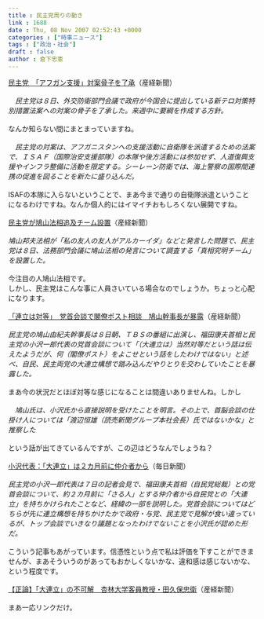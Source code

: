```yaml
---
title : 民主党周りの動き
link : 1688
date : Thu, 08 Nov 2007 02:52:43 +0000
categories : ["時事ニュース"]
tags : ["政治・社会"]
draft : false
author : 倉下忠憲
---
```


<A HREF="http://sankei.jp.msn.com/politics/policy/071108/plc0711081046001-n1.htm" TARGET="_blank">民主党　「アフガン支援」対案骨子を了承</A>（産経新聞）<BR><BR><I>　民主党は８日、外交防衛部門会議で政府が今国会に提出している新テロ対策特別措置法案への対案の骨子を了承した。来週中に要綱を作成する方針。</I><BR><BR>なんか知らない間にまとまっていますね。<BR><BR><I>　民主党の対案は、アフガニスタンへの支援活動に自衛隊を派遣するための法案で、ＩＳＡＦ（国際治安支援部隊）の本隊や後方活動には参加せず、人道復興支援やインフラ整備に活動を限定する。シーレーン防衛では、海上警察の国際間連携の促進を図ることを新たに盛り込んだ。</I><BR><BR>ISAFの本隊に入らないということで、まあ今まで通りの自衛隊派遣ということになるわけですね。なんか個人的にはイマイチおもしろくない展開ですね。<BR><BR><A HREF="http://sankei.jp.msn.com/politics/situation/071108/stt0711081026004-n1.htm" TARGET="_blank">民主党が鳩山法相追及チーム設置</A>（産経新聞）<BR><BR><I>鳩山邦夫法相が「私の友人の友人がアルカーイダ」などと発言した問題で、民主党は８日、法務部門会議に鳩山法相の発言について調査する「真相究明チーム」を設置した。</I><BR><BR>今注目の人鳩山法相です。<BR>しかし、民主党はこんな事に人員さいている場合なのでしょうか。ちょっと心配になります。<BR><BR><A HREF="http://sankei.jp.msn.com/politics/situation/071108/stt0711080957003-n1.htm" TARGET="_blank">「連立は対等」　党首会談で閣僚ポスト相談　鳩山幹事長が暴露</A>（産経新聞）<BR><BR><I>民主党の鳩山由紀夫幹事長は８日朝、ＴＢＳの番組に出演し、福田康夫首相と民主党の小沢一郎代表の党首会談について「（大連立は）当然対等だという話は伝えたようだが、何（閣僚ポスト）をよこせという話をしたわけではない」と述べ、自民、民主両党の大連立構想で踏み込んだやりとりを交わしていたことを暴露した。</I><BR><BR>まあ今の状況だとほぼ対等な感じになることは間違いありませんね。しかし<BR><BR><I>　鳩山氏は、小沢氏から直接説明を受けたことを明言。その上で、首脳会談の仕掛け人については「渡辺恒雄（読売新聞グループ本社会長）氏ではないかな」と推察した</I><BR><BR>という話が出てきているんですが、この辺はどうなんでしょうね？<BR><BR><A HREF="http://mainichi.jp/select/seiji/news/20071108k0000m010148000c.html" TARGET="_blank">小沢代表：「大連立」は２カ月前に仲介者から</A>（毎日新聞）<BR><BR><I>民主党の小沢一郎代表は７日の記者会見で、福田康夫首相（自民党総裁）との党首会談について、約２カ月前に「さる人」とする仲介者から自民党との「大連立」を持ちかけられたことなど、経緯の一部を説明した。党首会談についてはどちらが先に連立構想を持ちかけたかで政府・与党、民主党で見解が食い違っているが、トップ会談でいきなり議題となったわけでないことを小沢氏が認めた形だ。</I><BR><BR>こういう記事もあがっています。信憑性という点で私は評価を下すことができませんが、まあそういうのがあってもおかしくないかな、違和感は感じないかな、という程度です。<BR><BR><A HREF="http://sankei.jp.msn.com/politics/situation/071108/stt0711080424002-n1.htm" TARGET="_blank">【正論】「大連立」の不可解　杏林大学客員教授・田久保忠衛</A>（産経新聞）<BR><BR>まあ一応リンクだけ。<BR><BR><br><br>

